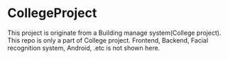 # CollegeProject
This project is originate from a Building manage system(College project).
This repo is only a part of College project. Frontend, Backend, Facial recognition system, Android, .etc is not shown here.
